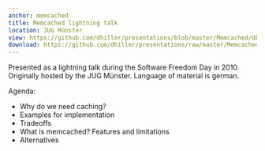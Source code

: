 ```yaml
---
anchor: memcached
title: Memcached lightning talk
location: JUG Münster
view: https://github.com/dhiller/presentations/blob/master/Memcached/dbap_Lightning-Talk_Memcached_Software-Freedom-Day.pdf
download: https://github.com/dhiller/presentations/raw/master/Memcached/dbap_Lightning-Talk_Memcached_Software-Freedom-Day.pdf
---
```


Presented as a lightning talk during the Software Freedom Day in 2010. Originally hosted by the JUG Münster. Language of material is german.

Agenda:

* Why do we need caching?
* Examples for implementation
* Tradeoffs
* What is memcached? Features and limitations
* Alternatives
